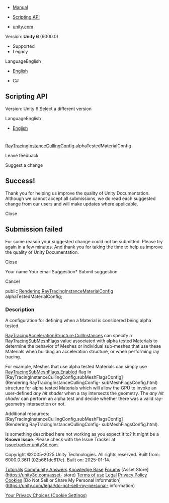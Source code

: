 [ ]()

  * [Manual](../Manual/index.html)
  * [Scripting API](../ScriptReference/index.html)

  * [unity.com](https://unity.com/)

Version: **Unity 6** (6000.0)

  * Supported
  * Legacy

LanguageEnglish

  * [English]()

  * C#

[ ](https://docs.unity3d.com)

## Scripting API

Version: Unity 6 Select a different version

LanguageEnglish

  * [English]()

#
[RayTracingInstanceCullingConfig](Rendering.RayTracingInstanceCullingConfig.html).alphaTestedMaterialConfig

Leave feedback

Suggest a change

## Success!

Thank you for helping us improve the quality of Unity Documentation. Although
we cannot accept all submissions, we do read each suggested change from our
users and will make updates where applicable.

Close

## Submission failed

For some reason your suggested change could not be submitted. Please <a>try
again</a> in a few minutes. And thank you for taking the time to help us
improve the quality of Unity Documentation.

Close

Your name Your email Suggestion* Submit suggestion

Cancel

[ ]()

public
[Rendering.RayTracingInstanceMaterialConfig](Rendering.RayTracingInstanceMaterialConfig.html)
alphaTestedMaterialConfig;

### Description

A configuration for defining when a Material is considered being alpha tested.

[RayTracingAccelerationStructure.CullInstances](Rendering.RayTracingAccelerationStructure.CullInstances.html)
can specify a [RayTracingSubMeshFlags](Rendering.RayTracingSubMeshFlags.html)
value associated with alpha tested Materials to determine the behavior of
Meshes or individual sub-meshes that use these Materials when building an
acceleration structure, or when performing ray tracing.  
  
For example, Meshes that use alpha tested Materials can simply use
[RayTracingSubMeshFlags.Enabled](Rendering.RayTracingSubMeshFlags.Enabled.html)
flag in
[RayTracingInstanceCullingConfig.subMeshFlagsConfig](Rendering.RayTracingInstanceCullingConfig-
subMeshFlagsConfig.html) structure for alpha tested Materials which will allow
the GPU to invoke an user-defined _any hit shader_ when a ray intersects the
geometry. The _any hit shader_ can perform an alpha test and decide whether
there was a valid ray-geometry intersection or not.  
  
Additional resources:
[RayTracingInstanceCullingConfig.subMeshFlagsConfig](Rendering.RayTracingInstanceCullingConfig-
subMeshFlagsConfig.html).

Is something described here not working as you expect it to? It might be a
**Known Issue**. Please check with the Issue Tracker at
[issuetracker.unity3d.com](https://issuetracker.unity3d.com).

Copyright ©2005-2025 Unity Technologies. All rights reserved. Built from:
6000.0.36f1 (02b661dc617c). Built on: 2025-01-14.

[Tutorials](https://unity3d.com/learn) [Community
Answers](https://answers.unity3d.com) [Knowledge
Base](https://support.unity3d.com/hc/en-us)
[Forums](https://forum.unity3d.com) [Asset Store](https://unity3d.com/asset-
store) [Terms of use](https://docs.unity3d.com/Manual/TermsOfUse.html)
[Legal](https://unity.com/legal) [Privacy
Policy](https://unity.com/legal/privacy-policy)
[Cookies](https://unity.com/legal/cookie-policy) [Do Not Sell or Share My
Personal Information](https://unity.com/legal/do-not-sell-my-personal-
information)

[Your Privacy Choices (Cookie Settings)](javascript:void\(0\);)

